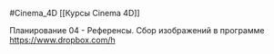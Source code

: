 #Cinema_4D 
[[Курсы Cinema 4D]]

Планирование
04 - Референсы. Сбор изображений в программе https://www.dropbox.com/h